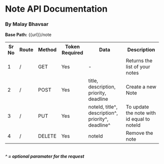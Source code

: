 # Note API Documentation

### By Malay Bhavsar

<p><b>Base Path:</b> {{url}}/note</p>
<table>
    <tr>
        <th>Sr No</th>
        <th>Route</th>
        <th>Method</th>
        <th>Token Required</th>
        <th>Data</th>
        <th>Description</th>
    </tr>
<tr>
    <td>1</td>
    <td>/</td>
    <td>GET</td>
    <td>Yes</td>
    <td>-</td>
    <td>Returns the list of your notes</td>
</tr>
<tr>
    <td>2</td>
    <td>/</td>
    <td>POST</td>
    <td>Yes</td>
    <td>title, description, priority, deadline</td>
    <td>Create a new Note</td>
</tr>
<tr>
    <td>3</td>
    <td>/</td>
    <td>PUT</td>
    <td>Yes</td>
    <td>noteId, title^, description^, priority^, deadline^</td>
    <td>To update the note with id equal to noteId</td>
</tr>
<tr>
    <td>4</td>
    <td>/</td>
    <td>DELETE</td>
    <td>Yes</td>
    <td>noteId</td>
    <td>Remove the note</td>
</tr>
</table>

<br/>
<b><i>^ = optional paramater for the request</i><b>
